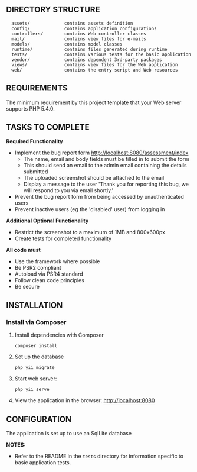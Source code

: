DIRECTORY STRUCTURE
-------------------

      assets/             contains assets definition
      config/             contains application configurations
      controllers/        contains Web controller classes
      mail/               contains view files for e-mails
      models/             contains model classes
      runtime/            contains files generated during runtime
      tests/              contains various tests for the basic application
      vendor/             contains dependent 3rd-party packages
      views/              contains view files for the Web application
      web/                contains the entry script and Web resources



REQUIREMENTS
------------

The minimum requirement by this project template that your Web server supports PHP 5.4.0.

TASKS TO COMPLETE
------------

**Required Functionality**

* Implement the bug report form [http://localhost:8080/assessment/index](/assessment/index)
  * The name, email and body fields must be filled in to submit the form
  * This should send an email to the admin email containing the details submitted
  * The uploaded screenshot should be attached to the email 
  * Display a message to the user 'Thank you for reporting this bug, we will respond to you via email shortly.'
* Prevent the bug report form from being accessed by unauthenticated users 
* Prevent inactive users (eg the 'disabled' user) from logging in

**Additional Optional Functionality**

* Restrict the screenshot to a maximum of 1MB and 800x600px
* Create tests for completed functionality

**All code must**
 
* Use the framework where possible
* Be PSR2 compliant 
* Autoload via PSR4 standard
* Follow clean code principles
* Be secure 

INSTALLATION
------------

### Install via Composer
1. Install dependencies with Composer 

    ```
    composer install  
    ```
2. Set up the database 
 
     ```
     php yii migrate  
     ```   
     
3. Start web server:

    ```
    php yii serve
    ```
    
4. View the application in the browser:
	[http://localhost:8080](http://localhost:8080)


CONFIGURATION
-------------

The application is set up to use an SqlLite database

**NOTES:**
- Refer to the README in the `tests` directory for information specific to basic application tests.
